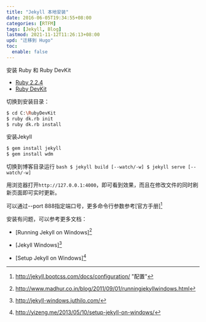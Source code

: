 ```yaml
---
title: "Jekyll 本地安装"
date: 2016-06-05T19:34:55+08:00
categories: [RTFM]
tags: [Jekyll, Blog]
lastmod: 2021-11-12T11:26:13+08:00
upd: "迁移到 Hugo"
toc:
  enable: false
---
```


安装 Ruby 和 Ruby DevKit

  - [Ruby 2.2.4](http://dl.bintray.com/oneclick/rubyinstaller/rubyinstaller-2.2.4.exe)
  - [Ruby DevKit](http://dl.bintray.com/oneclick/rubyinstaller/DevKit-mingw64-32-4.7.2-20130224-1151-sfx.exe)

<!--more-->

切换到安装目录：

```bash
$ cd C:\RubyDevKit
$ ruby dk.rb init
$ ruby dk.rb install
```

安装Jekyll

```bash
$ gem install jekyll
$ gem install wdm
```

<!-- more -->

切换到博客目录运行
    ``` bash
    $ jekyll build [--watch/-w]
    $ jekyll serve [--watch/-w]
    ```

用浏览器打开`http://127.0.0.1:4000`，即可看到效果，而且在修改文件的同时刷新页面即可实时更新。

可以通过--port 888指定端口号，更多命令行参数参考[官方手册][^1]

安装有问题，可以参考更多文档：

- [Running Jekyll on Windows][^2]

- [Jekyll Windows][^3]

- [Setup Jekyll on Windows][^4]

[^1]: http://jekyll.bootcss.com/docs/configuration/ "配置"
[^2]: http://www.madhur.co.in/blog/2011/09/01/runningjekyllwindows.html
[^3]: http://jekyll-windows.juthilo.com/
[^4]: http://yizeng.me/2013/05/10/setup-jekyll-on-windows/
